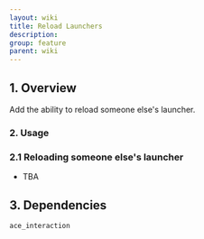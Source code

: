 ```yaml
---
layout: wiki
title: Reload Launchers
description:
group: feature
parent: wiki
---
```


## 1. Overview

Add the ability to reload someone else's launcher.

### 2. Usage

### 2.1 Reloading someone else's launcher
- TBA

## 3. Dependencies

`ace_interaction`
